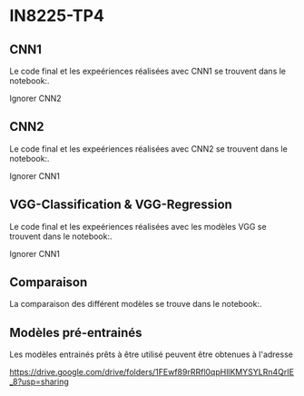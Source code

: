 # IN8225-TP4

## CNN1
  
Le code final et les expeériences réalisées avec CNN1 se trouvent dans le notebook:. 

Ignorer CNN2

## CNN2

Le code final et les expeériences réalisées avec CNN2 se trouvent dans le notebook:. 

Ignorer CNN1

## VGG-Classification & VGG-Regression

Le code final et les expeériences réalisées avec les modèles VGG se trouvent dans le notebook:.

Ignorer CNN1

## Comparaison

La comparaison des différent modèles se trouve dans le notebook:. 

## Modèles pré-entrainés
Les modèles entrainés prêts à être utilisé peuvent être obtenues à l'adresse

https://drive.google.com/drive/folders/1FEwf89rRRfl0qpHllKMYSYLRn4QrIE_8?usp=sharing

